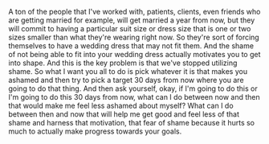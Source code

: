  A ton of the people that I've worked with, patients, clients, even friends who are getting married for example, will get married a year from now, but they will commit to having a particular suit size or dress size that is one or two sizes smaller than what they're wearing right now. So they're sort of forcing themselves to have a wedding dress that may not fit them. And the shame of not being able to fit into your wedding dress actually motivates you to get into shape. And this is the key problem is that we've stopped utilizing shame. So what I want you all to do is pick whatever it is that makes you ashamed and then try to pick a target 30 days from now where you are going to do that thing. And then ask yourself, okay, if I'm going to do this or I'm going to do this 30 days from now, what can I do between now and then that would make me feel less ashamed about myself? What can I do between then and now that will help me get good and feel less of that shame and harness that motivation, that fear of shame because it hurts so much to actually make progress towards your goals.